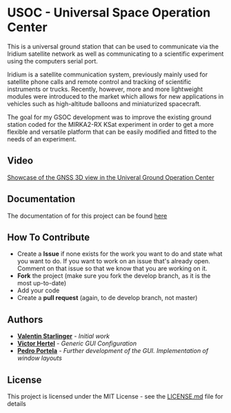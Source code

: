 # USOC - Universal Space Operation Center

This is a universal ground station that can be used to communicate via the Iridium satellite network as well as communicating to a scientific experiment using the computers serial port. 

Iridium is a satellite communication system, previously mainly used for satellite phone calls and remote control and tracking of scientific instruments or trucks. Recently, however, more and more lightweight modules were introduced to the market which allows for new applications in vehicles such as high-altitude balloons and miniaturized spacecraft.

The goal for my GSOC development was to improve the existing ground station coded for the MIRKA2-RX KSat experiment in order to get a more flexible and versatile platform that can be easily modified and fitted to the needs of an experiment.

## Video
[Showcase of the GNSS 3D view in the Univeral Ground Operation Center](https://youtu.be/y3wZPsGCqQU)

## Documentation

The documentation of for this project can be found [here](https://github.com/aerospaceresearch/Universal-Space-Operations-Center/wiki)

## How To Contribute
-   Create a **Issue** if none exists for the work you want to do and state what you want to do. If you want to work on an issue that's already open. Comment on that issue so that we know that you are working on it.
-   **Fork** the project (make sure you fork the develop branch, as it is the most up-to-date)
-   Add your code
-   Create a **pull request** (again, to de develop branch, not master)

## Authors

* **[Valentin Starlinger](https://github.com/vstarlinger)** - *Initial work*
* **[Victor Hertel](https://github.com/vhertel)** - *Generic GUI Configuration*
* **[Pedro Portela](https://github.com/Pedro12909)** - *Further development of the GUI. Implementation of window layouts*


## License

This project is licensed under the MIT License - see the [LICENSE.md](LICENSE.md) file for details
